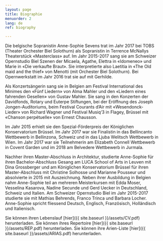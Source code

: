 ```yaml
---
layout: page
title: Biographie
menuorder: 2
lang: de
ref: biography

---
```

Die belgische Sopranistin Anne-Sophie Sevens trat im Jahr 2017 bei TOBS (Theater Orchester Biel Solothurn) als Sopranistin in Terrence McNallys Theaterstück «Masterclass» auf. Im Jahr 2015-2017 sang sie am Schweizer Opernstudio Biel Szenen der Micaela, Agathe, Elettra in «Idomeneo» und Marie in «Die verkaufte Braut». Sie interpretierte also Laetitia in «The Old maid and the thief» von Menotti (mit Orchester Biel Solothurn). Bei Opernwerkstatt im Jahr 2016 trat sie auf mit Gerhilde. 

Als Konzertsängerin sang sie in Belgien am Festival International des Minimes den «Fünf Liedern» von Alma Mahler und den «Liedern eines fahrenden Gesellen» von Gustav Mahler. Sie sang in den Konzerten der Davidfonds, Rotary und Euterpe Stiftungen, bei der Eröffnung des Joseph Jongen-Auditoriums, beim Festival Courants d’Air mit «Wesendonck-Lieder» von Richard Wagner und Festival Musiq‘3 in Flagey, Brüssel mit «Chanson perpétuelle» von Ernest Chausson. 

Im Jahr 2015 erhielt sie den Spezial-Förderpreis der Königlichen Konservatorium Brüssel. Im Jahr 2017 war sie Finalistin in das Bellincanto Wettbewerb in Bellinzona, Schweiz und in das Ljuba Welitsch Wettbewerb in Wien. Im Jahr 2017 war sie Teilnehmerin am Elizabeth Connell Wettbewerb in Covent Garden und im 2018 am Belvedere Wettbewerb in Jurmala.

Nachher ihren Master-Abschluss in Architektur, studierte Anne-Sophie für ihren Bachelor-Abschluss Gesang am LUCA School of Arts in Leuven mit Dina Grossberger und am Königlichen Konservatorium Brüssel für ihren Master-Abschluss mit Christine Solhosse und Marianne Pousseur und absolvierte in 2015 mit Auszeichnung. Neben ihrer Ausbildung in Belgien nahm Anne-Sophie teil an mehreren Meisterkursen mit Edda Moser, Vesselina Kasarova, Nadine Secunde und Gerd Uecker in Deutschland, Schweiz und Italien. Am Schweizer Opernstudio Biel im Jahr 2015-2017 studierte sie mit Mathias Behrends, Franco Trinca und Barbara Locher. 
Anne-Sophie spricht fliessend Deutsch, Englisch, Französisch, Holländisch und Italienisch.




Sie können ihren Lebenslauf [hier]({{ site.baseurl }}/assets/CV.pdf) herunterladen.
Sie können ihres Repertoire [hier]({{ site.baseurl }}/assets/REP.pdf) herunterladen.
Sie können ihre Arien-Liste [hier]({{ site.baseurl }}/assets/ARIAS.pdf) herunterladen.

